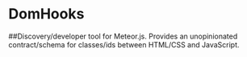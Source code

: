 # DomHooks
##Discovery/developer tool for Meteor.js. 
Provides an unopinionated contract/schema for classes/ids between HTML/CSS and JavaScript.
